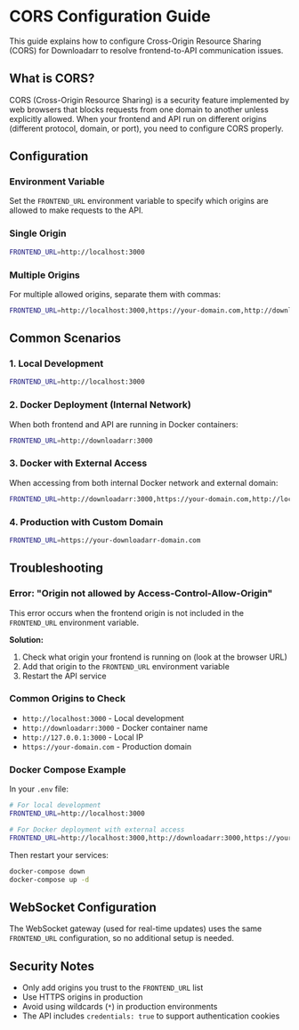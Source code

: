 # CORS Configuration Guide

This guide explains how to configure Cross-Origin Resource Sharing (CORS) for Downloadarr to resolve frontend-to-API communication issues.

## What is CORS?

CORS (Cross-Origin Resource Sharing) is a security feature implemented by web browsers that blocks requests from one domain to another unless explicitly allowed. When your frontend and API run on different origins (different protocol, domain, or port), you need to configure CORS properly.

## Configuration

### Environment Variable

Set the `FRONTEND_URL` environment variable to specify which origins are allowed to make requests to the API.

### Single Origin

```bash
FRONTEND_URL=http://localhost:3000
```

### Multiple Origins

For multiple allowed origins, separate them with commas:

```bash
FRONTEND_URL=http://localhost:3000,https://your-domain.com,http://downloadarr:3000
```

## Common Scenarios

### 1. Local Development

```bash
FRONTEND_URL=http://localhost:3000
```

### 2. Docker Deployment (Internal Network)

When both frontend and API are running in Docker containers:

```bash
FRONTEND_URL=http://downloadarr:3000
```

### 3. Docker with External Access

When accessing from both internal Docker network and external domain:

```bash
FRONTEND_URL=http://downloadarr:3000,https://your-domain.com,http://localhost:3000
```

### 4. Production with Custom Domain

```bash
FRONTEND_URL=https://your-downloadarr-domain.com
```

## Troubleshooting

### Error: "Origin not allowed by Access-Control-Allow-Origin"

This error occurs when the frontend origin is not included in the `FRONTEND_URL` environment variable.

**Solution:**
1. Check what origin your frontend is running on (look at the browser URL)
2. Add that origin to the `FRONTEND_URL` environment variable
3. Restart the API service

### Common Origins to Check

- `http://localhost:3000` - Local development
- `http://downloadarr:3000` - Docker container name
- `http://127.0.0.1:3000` - Local IP
- `https://your-domain.com` - Production domain

### Docker Compose Example

In your `.env` file:

```bash
# For local development
FRONTEND_URL=http://localhost:3000

# For Docker deployment with external access
FRONTEND_URL=http://localhost:3000,http://downloadarr:3000,https://your-domain.com
```

Then restart your services:

```bash
docker-compose down
docker-compose up -d
```

## WebSocket Configuration

The WebSocket gateway (used for real-time updates) uses the same `FRONTEND_URL` configuration, so no additional setup is needed.

## Security Notes

- Only add origins you trust to the `FRONTEND_URL` list
- Use HTTPS origins in production
- Avoid using wildcards (`*`) in production environments
- The API includes `credentials: true` to support authentication cookies
